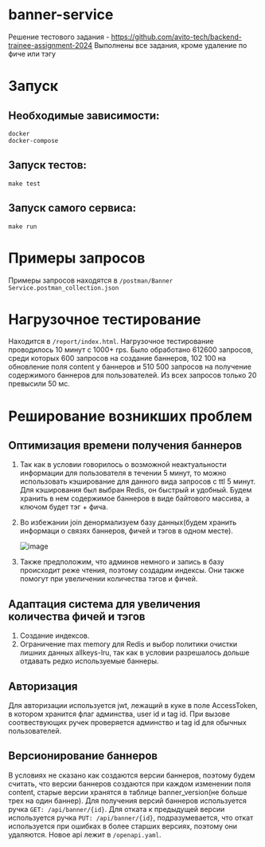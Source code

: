 # banner-service
Решение тестового задания - https://github.com/avito-tech/backend-trainee-assignment-2024
Выполнены все задания, кроме удаление по фиче или тэгу
# Запуск
  ## Необходимые зависимости: 
  ```
  docker
  docker-compose
  ```
  
  ## Запуск тестов:  
  
  `make test`
  
  ## Запуск самого сервиса: 
  
  `make run`

# Примеры запросов

  Примеры запросов находятся в `/postman/Banner Service.postman_collection.json`

# Нагрузочное тестирование

  Находится в `/report/index.html`. Нагрузочное тестирование проводилось 10 минут с 1000+ rps. Было обработано 612600 запросов, среди которых 600 запросов на создание баннеров, 102 100 на обновление поля content у баннеров и 510 500 запросов на получение содержимого баннеров для пользователей. Из всех запросов только 20 превысили 50 мс.

# Реширование возникших проблем

## Оптимизация времени получения баннеров
  1. Так как в условии говорилось о возможной неактуальности информации для пользователя в течении 5 минут, то можно использовать кэширование для данного вида запросов с ttl 5 минут. Для кэширования был выбран Redis, он быстрый и удобный. Будем хранить в нем содержимое баннеров в виде байтового массива, а ключом будет тэг + фича.
  2. Во избежании join денормализуем базу данных(будем хранить информаци о связях баннеров, фичей и тэгов в одном месте).
     
     ![image](https://github.com/khristina455/banner-service/assets/91967143/dae9be3a-6d36-4f20-8d88-5c5924696bc6)

  3. Также предположим, что админов немного и запись в базу происходит реже чтения, поэтому создадим индексы. Они также помогут при увеличении количества тэгов и фичей.
## Адаптация система для увеличения количества фичей и тэгов
  1. Создание индексов.
  2. Ограничение max memory для Redis и выбор политики очистки лишних данных allkeys-lru, так как в условии разрешалось дольше отдавать редко используемые баннеры.
## Авторизация
  Для авторизации используется jwt, лежащий в куке в поле AccessToken, в котором хранится флаг админства, user id и tag id. При вызове соотвествующих ручек проверяется админство и tag id для обычных пользователей.
## Версионирование баннеров
  В условиях не сказано как создаются версии баннеров, поэтому будем считать, что версии баннеров создаются при каждом изменении поля content, старые версии хранятся в таблице banner_version(не больше трех на один баннер). Для получения версий баннеров используется ручка `GET: /api/banner/{id}`. Для отката к предыдущей версии используется ручка `PUT: /api/banner/{id}`, подразумевается, что откат используется при ошибках в более старших версиях, поэтому они удаляются. Новое api лежит в `/openapi.yaml`.
